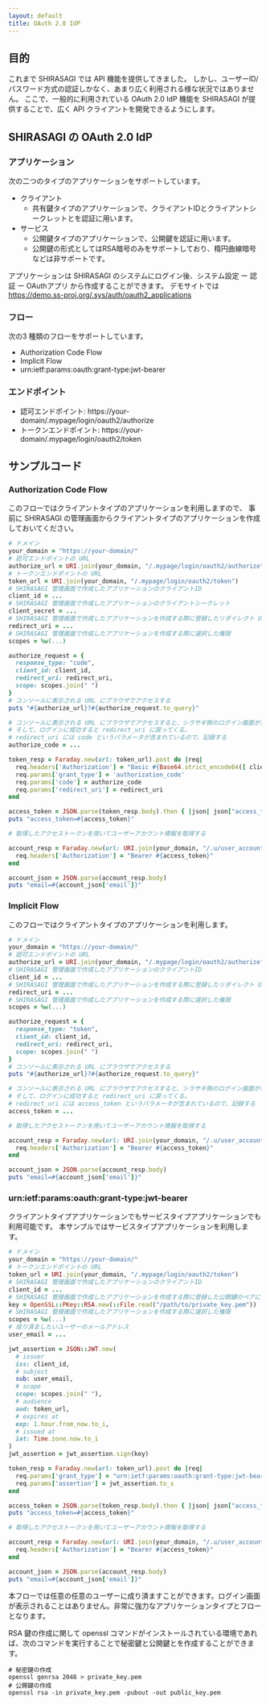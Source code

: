 ```yaml
---
layout: default
title: OAuth 2.0 IdP
---
```


## 目的

これまで SHIRASAGI では API 機能を提供してきました。
しかし、ユーザーID/パスワード方式の認証しかなく、あまり広く利用される様な状況ではありません。
ここで、一般的に利用されている OAuth 2.0 IdP 機能を SHIRASAGI が提供することで、広く API クライアントを開発できるようにします。

## SHIRASAGI の OAuth 2.0 IdP

### アプリケーション

次の二つのタイプのアプリケーションをサポートしています。

- クライアント
  - 共有鍵タイプのアプリケーションで、クライアントIDとクライアントシークレットとを認証に用います。
- サービス
  - 公開鍵タイプのアプリケーションで、公開鍵を認証に用います。
  - 公開鍵の形式としてはRSA暗号のみをサポートしており、楕円曲線暗号などは非サポートです。

アプリケーションは SHIRASAGI のシステムにログイン後、システム設定 ー 認証 ー OAuthアプリ から作成することができます。
 デモサイトでは <https://demo.ss-proj.org/.sys/auth/oauth2_applications>

### フロー

次の3 種類のフローをサポートしています。

- Authorization Code Flow
- Implicit Flow
- urn:ietf:params:oauth:grant-type:jwt-bearer

### エンドポイント

- 認可エンドポイント: https://your-domain/.mypage/login/oauth2/authorize
- トークンエンドポイント: https://your-domain/.mypage/login/oauth2/token

## サンプルコード

### Authorization Code Flow

このフローではクライアントタイプのアプリケーションを利用しますので、
事前に SHIRASAGI の管理画面からクライアントタイプのアプリケーションを作成しておいてください。

~~~ruby
# ドメイン
your_domain = "https://your-domain/"
# 認可エンドポイントの URL
authorize_url = URI.join(your_domain, "/.mypage/login/oauth2/authorize")
# トークンエンドポイントの URL
token_url = URI.join(your_domain, "/.mypage/login/oauth2/token")
# SHIRASAGI 管理画面で作成したアプリケーションのクライアントID
client_id = ...
# SHIRASAGI 管理画面で作成したアプリケーションのクライアントシークレット
client_secret = ...
# SHIRASAGI 管理画面で作成したアプリケーションを作成する際に登録したリダイレクト URL
redirect_uri = ...
# SHIRASAGI 管理画面で作成したアプリケーションを作成する際に選択した権限
scopes = %w(...)

authorize_request = {
  response_type: "code",
  client_id: client_id,
  redirect_uri: redirect_uri,
  scope: scopes.join(" ")
}
# コンソールに表示される URL にブラウザでアクセスする
puts "#{authorize_url}?#{authorize_request.to_query}"

# コンソールに表示される URL にブラウザでアクセスすると、シラサギ側のログイン画面が表示される。
# そして、ログインに成功すると redirect_uri に戻ってくる。
# redirect_uri には code というパラメータが含まれているので、記録する
authorize_code = ...

token_resp = Faraday.new(url: token_url).post do |req|
  req.headers['Authorization'] = "Basic #{Base64.strict_encode64([ client_id, client_secret ].join(":"))}"
  req.params['grant_type'] = 'authorization_code'
  req.params['code'] = authorize_code
  req.params['redirect_uri'] = redirect_uri
end

access_token = JSON.parse(token_resp.body).then { |json| json["access_token"] }
puts "access_token=#{access_token}"

# 取得したアクセストークンを用いてユーザーアカウント情報を取得する

account_resp = Faraday.new(url: URI.join(your_domain, "/.u/user_account.json")).get do |req|
  req.headers['Authorization'] = "Bearer #{access_token}"
end

account_json = JSON.parse(account_resp.body)
puts "email=#{account_json['email']}"
~~~

### Implicit Flow

このフローではクライアントタイプのアプリケーションを利用します。


~~~ruby
# ドメイン
your_domain = "https://your-domain/"
# 認可エンドポイントの URL
authorize_url = URI.join(your_domain, "/.mypage/login/oauth2/authorize")
# SHIRASAGI 管理画面で作成したアプリケーションのクライアントID
client_id = ...
# SHIRASAGI 管理画面で作成したアプリケーションを作成する際に登録したリダイレクト URL
redirect_uri = ...
# SHIRASAGI 管理画面で作成したアプリケーションを作成する際に選択した権限
scopes = %w(...)

authorize_request = {
  response_type: "token",
  client_id: client_id,
  redirect_uri: redirect_uri,
  scope: scopes.join(" ")
}
# コンソールに表示される URL にブラウザでアクセスする
puts "#{authorize_url}?#{authorize_request.to_query}"

# コンソールに表示される URL にブラウザでアクセスすると、シラサギ側のログイン画面が表示される。
# そして、ログインに成功すると redirect_uri に戻ってくる。
# redirect_uri には access_token というパラメータが含まれているので、記録する
access_token = ...

# 取得したアクセストークンを用いてユーザーアカウント情報を取得する

account_resp = Faraday.new(url: URI.join(your_domain, "/.u/user_account.json")).get do |req|
  req.headers['Authorization'] = "Bearer #{access_token}"
end

account_json = JSON.parse(account_resp.body)
puts "email=#{account_json['email']}"
~~~

### urn:ietf:params:oauth:grant-type:jwt-bearer

クライアントタイプアプリケーションでもサービスタイプアプリケーションでも利用可能です。
本サンプルではサービスタイプアプリケーションを利用します。

~~~ruby
# ドメイン
your_domain = "https://your-domain/"
# トークンエンドポイントの URL
token_url = URI.join(your_domain, "/.mypage/login/oauth2/token")
# SHIRASAGI 管理画面で作成したアプリケーションのクライアントID
client_id = ...
# SHIRASAGI 管理画面で作成したアプリケーションを作成する際に登録した公開鍵のペアになる秘密鍵
key = OpenSSL::PKey::RSA.new(::File.read("/path/to/private_key.pem"))
# SHIRASAGI 管理画面で作成したアプリケーションを作成する際に選択した権限
scopes = %w(...)
# 成り済ましたいユーザーのメールアドレス
user_email = ...

jwt_assertion = JSON::JWT.new(
  # issuer
  iss: client_id,
  # subject
  sub: user_email,
  # scope
  scope: scopes.join(" "),
  # audience
  aud: token_url,
  # expires at
  exp: 1.hour.from_now.to_i,
  # issued at
  iat: Time.zone.now.to_i
)
jwt_assertion = jwt_assertion.sign(key)

token_resp = Faraday.new(url: token_url).post do |req|
  req.params['grant_type'] = "urn:ietf:params:oauth:grant-type:jwt-bearer"
  req.params['assertion'] = jwt_assertion.to_s
end

access_token = JSON.parse(token_resp.body).then { |json| json["access_token"] }
puts "access_token=#{access_token}"

# 取得したアクセストークンを用いてユーザーアカウント情報を取得する

account_resp = Faraday.new(url: URI.join(your_domain, "/.u/user_account.json")).get do |req|
  req.headers['Authorization'] = "Bearer #{access_token}"
end

account_json = JSON.parse(account_resp.body)
puts "email=#{account_json['email']}"
~~~

本フローでは任意の任意のユーザーに成り済ますことができます。ログイン画面が表示されることはありません。非常に強力なアプリケーションタイプとフローとなります。

RSA 鍵の作成に関して openssl コマンドがインストールされている環境であれば、次のコマンドを実行することで秘密鍵と公開鍵とを作成することができます。

~~~
# 秘密鍵の作成
openssl genrsa 2048 > private_key.pem
# 公開鍵の作成
openssl rsa -in private_key.pem -pubout -out public_key.pem
~~~
